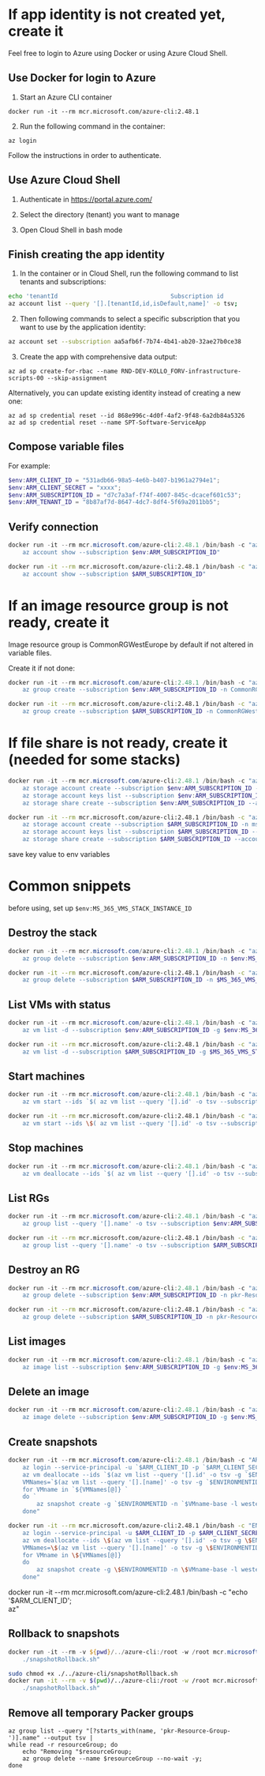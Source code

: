 # If app identity is not created yet, create it

Feel free to login to Azure using Docker or using Azure Cloud Shell.
## Use Docker for login to Azure

1. Start an Azure CLI container

```
docker run -it --rm mcr.microsoft.com/azure-cli:2.48.1
```

2. Run the following command in the container:

```
az login
```

Follow the instructions in order to authenticate.

## Use Azure Cloud Shell

1. Authenticate in https://portal.azure.com/

2. Select the directory (tenant) you want to manage

3. Open Cloud Shell in bash mode

## Finish creating the app identity

1. In the container or in Cloud Shell, run the following command to list tenants and subscriptions:

```bash
echo 'tenantId                                Subscription id                         Default Subscription name';
az account list --query '[].[tenantId,id,isDefault,name]' -o tsv;
```

2. Then following commands to select a specific subscription that you want to use by the application identity:

```bash
az account set --subscription aa5afb6f-7b74-4b41-ab20-32ae27b0ce38
```

3. Create the app with comprehensive data output:

```
az ad sp create-for-rbac --name RND-DEV-KOLLO_FORV-infrastructure-scripts-00 --skip-assignment
```

Alternatively, you can update existing identity instead of creating a new one:

```
az ad sp credential reset --id 868e996c-4d0f-4af2-9f48-6a2db84a5326
az ad sp credential reset --name SPT-Software-ServiceApp
```

## Compose variable files

For example:

```PowerShell
$env:ARM_CLIENT_ID = "531adb66-98a5-4e6b-b407-b1961a2794e1";
$env:ARM_CLIENT_SECRET = "xxxx";
$env:ARM_SUBSCRIPTION_ID = "d7c7a3af-f74f-4007-845c-dcacef601c53";
$env:ARM_TENANT_ID = "8b87af7d-8647-4dc7-8df4-5f69a2011bb5";
```

## Verify connection

```PowerShell
docker run -it --rm mcr.microsoft.com/azure-cli:2.48.1 /bin/bash -c "az login --service-principal -u $env:ARM_CLIENT_ID -p $env:ARM_CLIENT_SECRET --tenant $env:ARM_TENANT_ID; `
    az account show --subscription $env:ARM_SUBSCRIPTION_ID"
```

```bash
docker run -it --rm mcr.microsoft.com/azure-cli:2.48.1 /bin/bash -c "az login --service-principal -u $ARM_CLIENT_ID -p $ARM_CLIENT_SECRET --tenant $ARM_TENANT_ID;
    az account show --subscription $ARM_SUBSCRIPTION_ID"
```

# If an image resource group is not ready, create it

Image resource group is CommonRGWestEurope by default if not altered in variable files.

Create it if not done:
```PowerShell
docker run -it --rm mcr.microsoft.com/azure-cli:2.48.1 /bin/bash -c "az login --service-principal -u $env:ARM_CLIENT_ID -p $env:ARM_CLIENT_SECRET --tenant $env:ARM_TENANT_ID; `
    az group create --subscription $env:ARM_SUBSCRIPTION_ID -n CommonRGWestEurope -l westeurope"
```

```bash
docker run -it --rm mcr.microsoft.com/azure-cli:2.48.1 /bin/bash -c "az login --service-principal -u $ARM_CLIENT_ID -p $ARM_CLIENT_SECRET --tenant $ARM_TENANT_ID;
    az group create --subscription $ARM_SUBSCRIPTION_ID -n CommonRGWestEurope -l westeurope"
```

# If file share is not ready, create it (needed for some stacks)

```PowerShell
docker run -it --rm mcr.microsoft.com/azure-cli:2.48.1 /bin/bash -c "az login --service-principal -u $env:ARM_CLIENT_ID -p $env:ARM_CLIENT_SECRET --tenant $env:ARM_TENANT_ID; `
    az storage account create --subscription $env:ARM_SUBSCRIPTION_ID -n softwestdlrsv20 -g CommonRGWestEurope -l westeurope --sku Standard_LRS --kind StorageV2 `
    az storage account keys list --subscription $env:ARM_SUBSCRIPTION_ID --account-name softwestdlrsv20 `
    az storage share create --subscription $env:ARM_SUBSCRIPTION_ID --account-name softwestdlrsv20 --name common-00"
```

```bash
docker run -it --rm mcr.microsoft.com/azure-cli:2.48.1 /bin/bash -c "az login --service-principal -u $ARM_CLIENT_ID -p $ARM_CLIENT_SECRET --tenant $ARM_TENANT_ID;
    az storage account create --subscription $ARM_SUBSCRIPTION_ID -n ms365vmswestdlrsv20 -g CommonRGWestEurope -l westeurope --sku Standard_LRS --kind StorageV2;
    az storage account keys list --subscription $ARM_SUBSCRIPTION_ID --account-name ms365vmswestdlrsv20;
    az storage share create --subscription $ARM_SUBSCRIPTION_ID --account-name ms365vmswestdlrsv20 --name common-00"
```

save key value to env variables

# Common snippets

before using, set up `$env:MS_365_VMS_STACK_INSTANCE_ID`

## Destroy the stack

```PowerShell
docker run -it --rm mcr.microsoft.com/azure-cli:2.48.1 /bin/bash -c "az login --service-principal -u $env:ARM_CLIENT_ID -p $env:ARM_CLIENT_SECRET --tenant $env:ARM_TENANT_ID; `
    az group delete --subscription $env:ARM_SUBSCRIPTION_ID -n $env:MS_365_VMS_STACK_INSTANCE_ID -y"
```

```bash
docker run -it --rm mcr.microsoft.com/azure-cli:2.48.1 /bin/bash -c "az login --service-principal -u $ARM_CLIENT_ID -p $ARM_CLIENT_SECRET --tenant $ARM_TENANT_ID; \
    az group delete --subscription $ARM_SUBSCRIPTION_ID -n $MS_365_VMS_STACK_INSTANCE_ID -y"
```

## List VMs with status

```PowerShell
docker run -it --rm mcr.microsoft.com/azure-cli:2.48.1 /bin/bash -c "az login --service-principal -u $env:ARM_CLIENT_ID -p $env:ARM_CLIENT_SECRET --tenant $env:ARM_TENANT_ID; `
    az vm list -d --subscription $env:ARM_SUBSCRIPTION_ID -g $env:MS_365_VMS_STACK_INSTANCE_ID -o table"
```

```bash
docker run -it --rm mcr.microsoft.com/azure-cli:2.48.1 /bin/bash -c "az login --service-principal -u $ARM_CLIENT_ID -p $ARM_CLIENT_SECRET --tenant $ARM_TENANT_ID; \
    az vm list -d --subscription $ARM_SUBSCRIPTION_ID -g $MS_365_VMS_STACK_INSTANCE_ID -o table"
```

## Start machines

```PowerShell
docker run -it --rm mcr.microsoft.com/azure-cli:2.48.1 /bin/bash -c "az login --service-principal -u $env:ARM_CLIENT_ID -p $env:ARM_CLIENT_SECRET --tenant $env:ARM_TENANT_ID; `
    az vm start --ids `$( az vm list --query '[].id' -o tsv --subscription $env:ARM_SUBSCRIPTION_ID -g $env:MS_365_VMS_STACK_INSTANCE_ID )"
```

```bash
docker run -it --rm mcr.microsoft.com/azure-cli:2.48.1 /bin/bash -c "az login --service-principal -u $ARM_CLIENT_ID -p $ARM_CLIENT_SECRET --tenant $ARM_TENANT_ID; \
    az vm start --ids \$( az vm list --query '[].id' -o tsv --subscription $ARM_SUBSCRIPTION_ID -g $MS_365_VMS_STACK_INSTANCE_ID )"
```

## Stop machines

```PowerShell
docker run -it --rm mcr.microsoft.com/azure-cli:2.48.1 /bin/bash -c "az login --service-principal -u $env:ARM_CLIENT_ID -p $env:ARM_CLIENT_SECRET --tenant $env:ARM_TENANT_ID; `
    az vm deallocate --ids `$( az vm list --query '[].id' -o tsv --subscription $env:ARM_SUBSCRIPTION_ID -g $env:MS_365_VMS_STACK_INSTANCE_ID )"
```

## List RGs

```PowerShell
docker run -it --rm mcr.microsoft.com/azure-cli:2.48.1 /bin/bash -c "az login --service-principal -u $env:ARM_CLIENT_ID -p $env:ARM_CLIENT_SECRET --tenant $env:ARM_TENANT_ID; `
    az group list --query '[].name' -o tsv --subscription $env:ARM_SUBSCRIPTION_ID"
```

```bash
docker run -it --rm mcr.microsoft.com/azure-cli:2.48.1 /bin/bash -c "az login --service-principal -u $ARM_CLIENT_ID -p $ARM_CLIENT_SECRET --tenant $ARM_TENANT_ID; \
    az group list --query '[].name' -o tsv --subscription $ARM_SUBSCRIPTION_ID"
```

## Destroy an RG

```PowerShell
docker run -it --rm mcr.microsoft.com/azure-cli:2.48.1 /bin/bash -c "az login --service-principal -u $env:ARM_CLIENT_ID -p $env:ARM_CLIENT_SECRET --tenant $env:ARM_TENANT_ID; `
    az group delete --subscription $env:ARM_SUBSCRIPTION_ID -n pkr-Resource-Group-byd9he88e5 -y"
```

```bash
docker run -it --rm mcr.microsoft.com/azure-cli:2.48.1 /bin/bash -c "az login --service-principal -u $ARM_CLIENT_ID -p $ARM_CLIENT_SECRET --tenant $ARM_TENANT_ID; \
    az group delete --subscription $ARM_SUBSCRIPTION_ID -n pkr-Resource-Group-byd9he88e5 -y"
```

## List images

```PowerShell
docker run -it --rm mcr.microsoft.com/azure-cli:2.48.1 /bin/bash -c "az login --service-principal -u $env:ARM_CLIENT_ID -p $env:ARM_CLIENT_SECRET --tenant $env:ARM_TENANT_ID; `
    az image list --subscription $env:ARM_SUBSCRIPTION_ID -g $env:MS_365_VMS_IMAGE_RG_NAME -o table"
```

## Delete an image

```PowerShell
docker run -it --rm mcr.microsoft.com/azure-cli:2.48.1 /bin/bash -c "az login --service-principal -u $env:ARM_CLIENT_ID -p $env:ARM_CLIENT_SECRET --tenant $env:ARM_TENANT_ID; `
    az image delete --subscription $env:ARM_SUBSCRIPTION_ID -g $env:MS_365_VMS_IMAGE_RG_NAME -n win2019-sql2019-rs-20201029..99"
```

## Create snapshots

```PowerShell
docker run -it --rm mcr.microsoft.com/azure-cli:2.48.1 /bin/bash -c "ARM_CLIENT_ID='$env:ARM_CLIENT_ID'; ARM_CLIENT_SECRET='$env:ARM_CLIENT_SECRET'; ARM_TENANT_ID='$env:ARM_TENANT_ID'; ENVIRONMENTID='$env:MS_365_VMS_STACK_INSTANCE_ID'; ARM_SUBSCRIPTION_ID='$env:ARM_SUBSCRIPTION_ID'; `
    az login --service-principal -u `$ARM_CLIENT_ID -p `$ARM_CLIENT_SECRET --tenant `$ARM_TENANT_ID; `
    az vm deallocate --ids `$(az vm list --query '[].id' -o tsv -g `$ENVIRONMENTID); `
    VMNames=`$(az vm list --query '[].[name]' -o tsv -g `$ENVIRONMENTID); `
    for VMname in `${VMNames[@]} `
    do `
        az snapshot create -g `$ENVIRONMENTID -n `$VMname-base -l westeurope --source /subscriptions/`$ARM_SUBSCRIPTION_ID/resourceGroups/`$ENVIRONMENTID/providers/Microsoft.Compute/disks/`$VMname-disk-os; `
    done"
```

```bash
docker run -it --rm mcr.microsoft.com/azure-cli:2.48.1 /bin/bash -c "ENVIRONMENTID='$MS_365_VMS_STACK_INSTANCE_ID';
    az login --service-principal -u $ARM_CLIENT_ID -p $ARM_CLIENT_SECRET --tenant $ARM_TENANT_ID;
    az vm deallocate --ids \$(az vm list --query '[].id' -o tsv -g \$ENVIRONMENTID);
    VMNames=\$(az vm list --query '[].[name]' -o tsv -g \$ENVIRONMENTID);
    for VMname in \${VMNames[@]}
    do
        az snapshot create -g \$ENVIRONMENTID -n \$VMname-base -l westeurope --source /subscriptions/$ARM_SUBSCRIPTION_ID/resourceGroups/\$ENVIRONMENTID/providers/Microsoft.Compute/disks/\$VMname-disk-os;
    done"
```

docker run -it --rm mcr.microsoft.com/azure-cli:2.48.1 /bin/bash -c "echo '$ARM_CLIENT_ID'; \
az"

## Rollback to snapshots

```PowerShell
docker run -it --rm -v ${pwd}/../azure-cli:/root -w /root mcr.microsoft.com/azure-cli:2.48.1 /bin/bash -c "export ARM_CLIENT_ID='$env:ARM_CLIENT_ID'; export ARM_CLIENT_SECRET='$env:ARM_CLIENT_SECRET'; export ARM_TENANT_ID='$env:ARM_TENANT_ID'; export ENVIRONMENTID='$env:MS_365_VMS_STACK_INSTANCE_ID'; export ARM_SUBSCRIPTION_ID='$env:ARM_SUBSCRIPTION_ID'; `
    ./snapshotRollback.sh"
```

```bash
sudo chmod +x ./../azure-cli/snapshotRollback.sh
docker run -it --rm -v $(pwd)/../azure-cli:/root -w /root mcr.microsoft.com/azure-cli:2.48.1 /bin/bash -c "export ARM_CLIENT_ID='$ARM_CLIENT_ID'; export ARM_CLIENT_SECRET='$ARM_CLIENT_SECRET'; export ARM_TENANT_ID='$ARM_TENANT_ID'; export ENVIRONMENTID='$MS_365_VMS_STACK_INSTANCE_ID'; export ARM_SUBSCRIPTION_ID='$ARM_SUBSCRIPTION_ID'; \
    ./snapshotRollback.sh"
```

## Remove all temporary Packer groups

```
az group list --query "[?starts_with(name, 'pkr-Resource-Group-')].name" --output tsv |
while read -r resourceGroup; do
    echo "Removing "$resourceGroup;
    az group delete --name $resourceGroup --no-wait -y;
done
```
